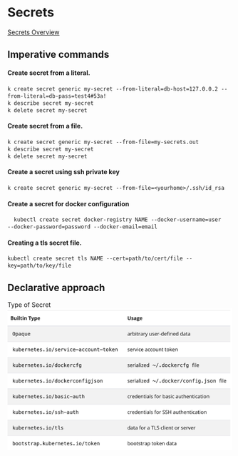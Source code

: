 # Secrets
[Secrets Overview](https://kubernetes.io/docs/concepts/configuration/secret/?ref=hackernoon.com)

## Imperative commands

#### Create secret from a literal. 
```shell script
k create secret generic my-secret --from-literal=db-host=127.0.0.2 --from-literal=db-pass=test4#53a!
k describe secret my-secret
k delete secret my-secret
```

#### Create secret from a file. 
```shell script
k create secret generic my-secret --from-file=my-secrets.out
k describe secret my-secret
k delete secret my-secret
```
#### Create a secret using ssh private key
```shell script
k create secret generic my-secret --from-file=<yourhome>/.ssh/id_rsa
```

#### Create a secret for docker configuration
```shell script
  kubectl create secret docker-registry NAME --docker-username=user
--docker-password=password --docker-email=email
```

#### Creating a tls secret file. 
```shell script
kubectl create secret tls NAME --cert=path/to/cert/file --key=path/to/key/file
```

## Declarative approach
Type of Secret
![](.readme_images/ce813cd1.png)


